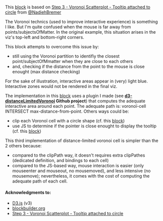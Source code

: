 This [block](http://bl.ocks.org/Kcnarf/4de291d8b2d1e6501990540d87bc1baf) is based on [Step 3 - Voronoi Scatterplot - Tooltip attached to circle](http://bl.ocks.org/nbremer/c0ffc07b23b1c556a66b) from [@NadiehBremer ](https://twitter.com/NadiehBremer)

The Voronoi technics (used to improve interactive experience) is something I like. But I'm quite confused when the mouse is far away from points/subjectsOfMatter. In the original example, this situation arises in the viz's top-left and bottom-right corners.

This block attempts to overcome this issue by:

 * still using the Voronoi partition to identifiy the closest point/subjectOfMmatter when they are close to each others
 * and, checking if the distance from the point to the mouse is close enought (max distance checking)

For the sake of illustration, interactive areas appear in (very) light blue. Interactive zones would not be rendered in the final viz.

The implementation in this [block](http://bl.ocks.org/Kcnarf/4de291d8b2d1e6501990540d87bc1baf) uses a plugin I made (see __[d3-distanceLimitedVoronoi](https://github.com/Kcnarf/d3-distanceLimitedVoronoi) Github project__) that computes the adequate interactive area around each point. The adequate path is: voronoï-cell INTERSECT max-distance-from-point. Others ways could be:

 
 * clip each Voronoï cell with a circle shape (cf. this [block](http://bl.ocks.org/Kcnarf/48c9ec6eb80e3eafdb3250f4b6d6380c))
 * use JS to determine if the pointer is close enought to display the tooltip (cf. this [block](http://bl.ocks.org/Kcnarf/c6e9c98a55287e6cd03aae7080b9ec90))

This third implementation of distance-limited voronoi cell is simpler than the 2 others because:

 * compared to the clipPath way, it doesn't requires extra clipPathes (dedicated definition, and bindings to each cell)
 * compared to the JS-based way, mouse interaction is easier (only mouseenter and mouseout, no mousemoved), and less intensive (no mousemove); nevertheless, it comes with the cost of computing the adequate path of each cell.
 
 
#### Acknowledgments to:
 * <a href='https://d3js.org/'>D3.js</a> (v3)
 * <a href='http://bl.ocks.org'>blockbuilder.org</a>
 * [Step 3 - Voronoi Scatterplot - Tooltip attached to circle](http://bl.ocks.org/nbremer/c0ffc07b23b1c556a66b)